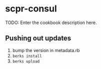 # scpr-consul

TODO: Enter the cookbook description here.

## Pushing out updates

1. bump the version in metadata.rb
1. `berks install`
1. `berks upload`
